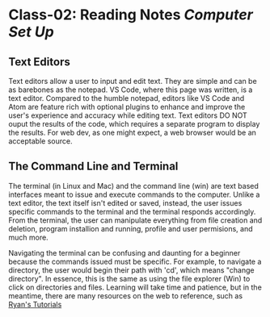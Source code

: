 # Class-02: Reading Notes _Computer Set Up_

## Text Editors

Text editors allow a user to input and edit text. They are simple and can be as barebones as the notepad. VS Code, where this page was written, is a text editor. Compared to the humble notepad, editors like VS Code and Atom are feature rich with optional plugins to enhance and improve the user's experience and accuracy while editing text. Text editors DO NOT ouput the results of the code, which requires a separate program to display the results. For web dev, as one might expect, a web browser would be an acceptable source.

## The Command Line and Terminal

The terminal (in Linux and Mac) and the command line (win) are text based interfaces meant to issue and execute commands to the computer. Unlike a text editor, the text itself isn't edited or saved, instead, the user issues specific commands to the terminal and the terminal responds accordingly. From the terminal, the user can manipulate everything from file creation and deletion, program installion and running, profile and user permisions, and much more.

Navigating the terminal can be confusing and daunting for a beginner because the commands issued must be specific. For example, to navigate a directory, the user would begin their path with 'cd', which means "change directory". In essence, this is the same as using the file explorer (Win) to click on directories and files. Learning will take time and patience, but in the meantime, there are many resources on the web to reference, such as [Ryan's Tutorials](https://ryanstutorials.net/linuxtutorial/commandline.php)
